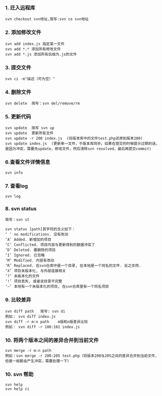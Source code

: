 
### 1. 迁入远程库
```
svn checkout svn地址,简写:svn co svn地址 
```

### 2. 添加修改文件
```
svn add index.js 指定某一文件
svn add *.* 添加所有修改文件
svn add *.js 添加所有后缀为.js的文件
```

### 3. 提交文件
```
svn ci -m"描述（可为空）"
```

### 4. 删除文件
```
svn delete  简写：svn del/remove/rm
```

### 5. 更新代码
```
svn update  简写 svn up
svn update  更新所有文件
svn update -r 200 index.js  (将版本库中的文件test.php还原到版本200)
svn update index.js  (更新单一文件，于版本库同步。如果在提交的时候提示过期的话，是因为冲突，需要先update，修改文件，然后清除svn resolved，最后再提交commit)
```

### 6.查看文件详情信息
```
svn info
```

### 7. 查看log
```
svn log
```

### 8. svn status
```
简写：svn st

svn status [path]其字符的含义如下：
‘ ‘ no modifications. 没有改动
‘A’ Added. 新增加的项目
‘C’ Conflicted. 项目内容与更新得到的数据冲突了
‘D’ Deleted. 要删除的项目
‘I’ Ignored. 已忽略
‘M’ Modified. 内容有改动
‘R’ Replaced. 在svn仓库中是一个目录, 在本地是一个同名的文件. 反之亦然.
‘X’ 项目未版本化, 与外部连接相关
‘?’ 未版本化的文件
‘!’ 项目丢失, 或者说目录不完整
‘~’ 本地有一个未版本化的项目, 在svn仓库里有一个同名项目
```

### 9. 比较差异
``` 
svn diff path   简写: svn di
例如： svn diff index.js
svn diff -r m:n path    m版和n版差异比较
例如： svn diff -r 100:101 index.js
```

### 10. 将两个版本之间的差异合并到当前文件
```
svn merge -r m:n path
例如：svn merge -r 200:205 test.php（将版本200与205之间的差异合并到当前文件，但是一般都会产生冲突，需要处理一下）
```
### 10. svn 帮助
```
svn help
svn help ci
```












